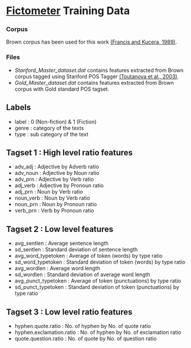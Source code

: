 # [Fictometer](fictometer.com) Training Data
### Corpus
Brown corpus has been used for this work [(Francis and Kucera, 1989)](https://books.google.co.in/books?id=JG_3nQEACAAJ).
### Files
- *Stanford_Master_dataset.dat* contains features extracted from Brown corpus tagged using Stanford POS Tagger [(Toutanova et al., 2003)](https://nlp.stanford.edu/software/tagger.shtml).
- *Gold_Master_dataset.dat* contains features extracted from Brown corpus with Gold standard POS tagset.
## Labels
- label : 0 (Non-fiction) & 1 (Fiction)
- genre : category of the texts
- type : sub category of the text
## Tagset 1 : High level ratio features 
- adv_adj : Adjective by Adverb ratio
- adv_noun : Adjective by Noun ratio
- adv_prn : Adjective by Verb ratio
- adj_verb : Adjective by Pronoun ratio
- adj_prn : Noun by Verb ratio
- noun_verb : Noun by Verb ratio
- noun_prn : Noun by Pronoun ratio
- verb_prn : Verb by Pronoun ratio

## Tagset 2 : Low level features
- avg_sentlen : Average sentence length
- sd_sentlen : Standard deviation of sentence length
- avg_word_typetoken : Average of token (words) by type ratio
- sd_word_typetoken : Standard deviation of token (words) by type ratio
- avg_wordlen : Average word length
- sd_wordlen : Standard deviation of average word length
- avg_punct_typetoken : Average of token (punctuations) by type ratio
- sd_punct_typetoken : Standard deviation of token (punctuations) by type ratio

## Tagset 3 : Low level ratio features
- hyphen.quote.ratio : No. of hyphen by No. of quote ratio
- hyphen.exclamation.ratio : No. of hyphen by No. of exclamation ratio
- quote.question.ratio : No. of quote by No. of question ratio




